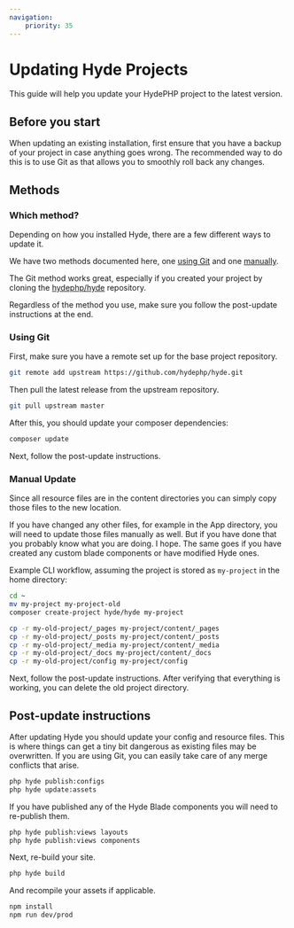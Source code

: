 ```yaml
---
navigation:
    priority: 35
---
```


# Updating Hyde Projects

This guide will help you update your HydePHP project to the latest version.


## Before you start

When updating an existing installation, first ensure that you have a backup of your project in case anything goes wrong.
The recommended way to do this is to use Git as that allows you to smoothly roll back any changes.


## Methods

### Which method?

Depending on how you installed Hyde, there are a few different ways to update it.

We have two methods documented here, one [using Git](#using-git) and one [manually](#manual-update).

The Git method works great, especially if you created your project by cloning the [hydephp/hyde](https://github.com/hydephp/hyde) repository.

Regardless of the method you use, make sure you follow the post-update instructions at the end.

### Using Git

First, make sure you have a remote set up for the base project repository.

```bash
git remote add upstream https://github.com/hydephp/hyde.git
```

Then pull the latest release from the upstream repository.

```bash
git pull upstream master
```

After this, you should update your composer dependencies:

```bash
composer update
```

Next, follow the post-update instructions.

### Manual Update

Since all resource files are in the content directories you can simply copy those files to the new location.

If you have changed any other files, for example in the App directory, you will need to update those files manually as well.
But if you have done that you probably know what you are doing. I hope. The same goes if you have created any custom blade components or have modified Hyde ones.

Example CLI workflow, assuming the project is stored as `my-project` in the home directory:

```bash
cd ~
mv my-project my-project-old
composer create-project hyde/hyde my-project

cp -r my-old-project/_pages my-project/content/_pages
cp -r my-old-project/_posts my-project/content/_posts
cp -r my-old-project/_media my-project/content/_media
cp -r my-old-project/_docs my-project/content/_docs
cp -r my-old-project/config my-project/config
```

Next, follow the post-update instructions. After verifying that everything is working, you can delete the old project directory.


## Post-update instructions

After updating Hyde you should update your config and resource files. This is where things can get a tiny bit dangerous
as existing files may be overwritten. If you are using Git, you can easily take care of any merge conflicts that arise.

```bash
php hyde publish:configs
php hyde update:assets
```

If you have published any of the Hyde Blade components you will need to re-publish them.

```bash
php hyde publish:views layouts
php hyde publish:views components
```

Next, re-build your site.

```bash
php hyde build
```

And recompile your assets if applicable.

```bash
npm install
npm run dev/prod
```
